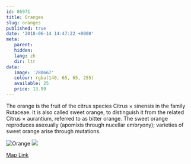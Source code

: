 ```yaml
---
id: 86971
title: Oranges
slug: oranges
published: true
date: '2018-06-14 14:47:22 +0000'
meta:
   parent: 
   hidden: 
   lang: zh
   dir: ltr
data:
   image: '280667'
   colour: rgba(140, 65, 65, 255)
   available: 25
   price: 13.99
---
```


The orange is the fruit of the citrus species Citrus &times; sinensis in the family Rutaceae. It is also called sweet orange, to distinguish it from the related Citrus &times; aurantium, referred to as bitter orange. The sweet orange reproduces asexually (apomixis through nucellar embryony); varieties of sweet orange arise through mutations.

<!--{% gallery %}-->
![Orange](/3015/1525263107-orange-1.jpg)
![](/3015/1525263109-orange-2.jpg)
<!--{% endgallery %}-->

<!--{% map %}-->
[Map Link](geo:40.7449698,-73.99525519999997)
<!--{% endmap %}-->